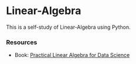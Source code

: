 # Linear-Algebra

This is a self-study of Linear-Algebra using Python.

### Resources
- Book: [Practical Linear Algebra for Data Science](https://www.oreilly.com/library/view/practical-linear-algebra/9781098120603/)
